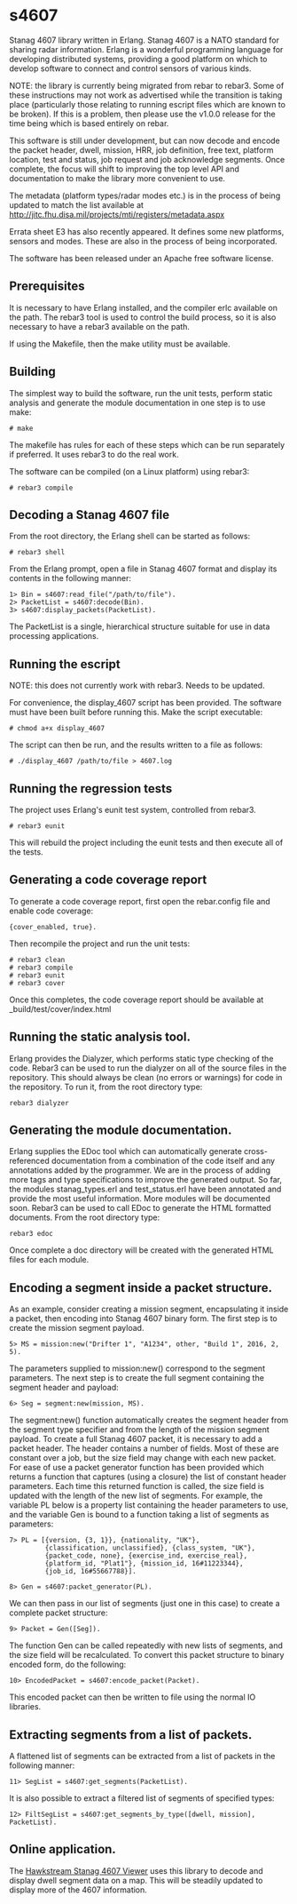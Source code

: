 # s4607
Stanag 4607 library written in Erlang. Stanag 4607 is a NATO standard for sharing radar information. Erlang is a wonderful programming language for developing distributed systems, providing a good platform on which to develop software to connect and control sensors of various kinds.

NOTE: the library is currently being migrated from rebar to rebar3. Some of these instructions may not work as advertised while the transition is taking place (particularly those relating to running escript files which are known to be broken). If this is a problem, then please use the v1.0.0 release for the time being which is based entirely on rebar.

This software is still under development, but can now decode and encode the packet header, dwell, mission, HRR, job definition, free text, platform location, test and status, job request and job acknowledge segments. Once complete, the focus will shift to improving the top level API and documentation to make the library more convenient to use.

The metadata (platform types/radar modes etc.) is in the process of being updated to match the list available at http://jitc.fhu.disa.mil/projects/mti/registers/metadata.aspx

Errata sheet E3 has also recently appeared. It defines some new platforms, sensors and modes. These are also in the process of being incorporated.

The software has been released under an Apache free software license.

## Prerequisites
It is necessary to have Erlang installed, and the compiler erlc available on the path. The rebar3 tool is used to control the build process, so it is also necessary to have a rebar3 available on the path. 

If using the Makefile, then the make utility must be available.

## Building

The simplest way to build the software, run the unit tests, perform static analysis and generate the module documentation in one step is to use make:
```
# make
```
The makefile has rules for each of these steps which can be run separately if preferred. It uses rebar3 to do the real work.

The software can be compiled (on a Linux platform) using rebar3:
```
# rebar3 compile
```
## Decoding a Stanag 4607 file
From the root directory, the Erlang shell can be started as follows:
```
# rebar3 shell 
```
From the Erlang prompt, open a file in Stanag 4607 format and display its contents in the following manner:
```
1> Bin = s4607:read_file("/path/to/file").
2> PacketList = s4607:decode(Bin).
3> s4607:display_packets(PacketList).
```
The PacketList is a single, hierarchical structure suitable for use in data processing applications.

## Running the escript

NOTE: this does not currently work with rebar3. Needs to be updated.

For convenience, the display_4607 script has been provided. The software must have been built before running this. Make the script executable:
```
# chmod a+x display_4607
```
The script can then be run, and the results written to a file as follows:
```
# ./display_4607 /path/to/file > 4607.log
```

## Running the regression tests
The project uses Erlang's eunit test system, controlled from rebar3.
```
# rebar3 eunit
```
This will rebuild the project including the eunit tests and then execute all of the tests.
## Generating a code coverage report
To generate a code coverage report, first open the rebar.config file and enable code coverage:
```
{cover_enabled, true}.
```
Then recompile the project and run the unit tests:
```
# rebar3 clean
# rebar3 compile 
# rebar3 eunit
# rebar3 cover
```
Once this completes, the code coverage report should be available at _build/test/cover/index.html 

## Running the static analysis tool.

Erlang provides the Dialyzer, which performs static type checking of the code. Rebar3 can be used to run the dialyzer on all of the source files in the repository. This should always be clean (no errors or warnings) for code in the repository. To run it, from the root directory type:
```
rebar3 dialyzer
```

## Generating the module documentation.
Erlang supplies the EDoc tool which can automatically generate cross-referenced documentation from a combination of the code itself and any annotations added by the programmer. We are in the process of adding more tags and type specifications to improve the generated output. So far, the modules stanag_types.erl and test_status.erl have been annotated and provide the most useful information. More modules will be documented soon. Rebar3 can be used to call EDoc to generate the HTML formatted documents. From the root directory type:
```
rebar3 edoc
```
Once complete a doc directory will be created with the generated HTML files for each module.

## Encoding a segment inside a packet structure.
As an example, consider creating a mission segment, encapsulating it inside a packet, then encoding into Stanag 4607 binary form. The first step is to create the mission segment payload.
```
5> MS = mission:new("Drifter 1", "A1234", other, "Build 1", 2016, 2, 5).
```
The parameters supplied to mission:new() correspond to the segment parameters. The next step is to create the full segment containing the segment header and payload:

```
6> Seg = segment:new(mission, MS).
```
The segment:new() function automatically creates the segment header from the segment type specifier and from the length of the mission segment payload.
To create a full Stanag 4607 packet, it is necessary to add a packet header. The header contains a number of fields. Most of these are constant over a job, but the size field may change with each new packet. For ease of use a packet generator function has been provided which returns a function that captures (using a closure) the list of constant header parameters. Each time this returned function is called, the size field is updated with the length of the new list of segments. For example, the variable PL below is a property list containing the header parameters to use, and the variable Gen is bound to a function taking a list of segments as parameters:
```
7> PL = [{version, {3, 1}}, {nationality, "UK"},
         {classification, unclassified}, {class_system, "UK"},
         {packet_code, none}, {exercise_ind, exercise_real},
         {platform_id, "Plat1"}, {mission_id, 16#11223344},
         {job_id, 16#55667788}].

8> Gen = s4607:packet_generator(PL).
```
We can then pass in our list of segments (just one in this case) to create a complete packet structure:
```
9> Packet = Gen([Seg]).
```
The function Gen can be called repeatedly with new lists of segments, and the size field will be recalculated. To convert this packet structure to binary encoded form, do the following:
```
10> EncodedPacket = s4607:encode_packet(Packet).
```
This encoded packet can then be written to file using the normal IO libraries.

## Extracting segments from a list of packets.
A flattened list of segments can be extracted from a list of packets in the following manner:
```
11> SegList = s4607:get_segments(PacketList).
```
It is also possible to extract a filtered list of segments of specified types:
```
12> FiltSegList = s4607:get_segments_by_type([dwell, mission], PacketList).
```

## Online application.
The [Hawkstream Stanag 4607 Viewer](http://www.hawkstream.net "Hawkstream Stanag 4607 Viewer Demo") uses this library to decode and display dwell segment data on a map. This will be steadily updated to display more of the 4607 information.
